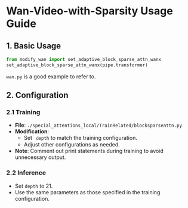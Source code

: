 # Wan-Video-with-Sparsity Usage Guide

## 1. Basic Usage
```python
from modify_wan import set_adaptive_block_sparse_attn_wanx  
set_adaptive_block_sparse_attn_wanx(pipe.transformer)
```
`wan.py` is a good example to refer to.

## 2. Configuration

### 2.1 Training
- **File**: `./special_attentions_local/TrainRelated/blocksparseattn.py`
- **Modification**: 
  - Set ` ԁepth` to match the training configuration.
  - Adjust other configurations as needed.
- **Note**: Comment out print statements during training to avoid unnecessary output.

### 2.2 Inference
- Set `depth` to 21.
- Use the same parameters as those specified in the training configuration.